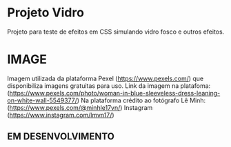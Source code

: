 # Projeto Vidro
Projeto para teste de efeitos em CSS simulando vidro fosco e outros efeitos.

# IMAGE
Imagem utilizada da plataforma Pexel (https://www.pexels.com/) que disponibiliza imagens gratuitas para uso. Link da imagem na platafoma: (https://www.pexels.com/photo/woman-in-blue-sleeveless-dress-leaning-on-white-wall-5549377/)
Na plataforma crédito ao fotógrafo Lê Minh: (https://www.pexels.com/@minhle17vn/) Instagram (https://www.instagram.com/lmvn17/)


## EM DESENVOLVIMENTO
